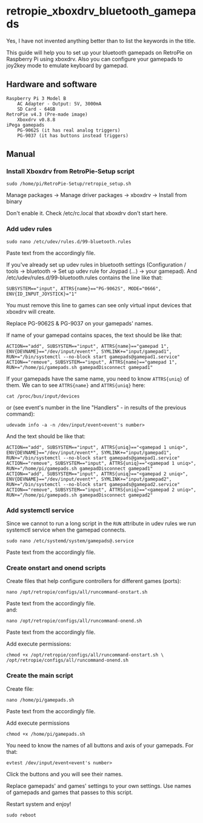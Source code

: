 # retropie_xboxdrv_bluetooth_gamepads

Yes, I have not invented anything better than to list the keywords in the title.

This guide will help you to set up your bluetooth gamepads on RetroPie on Raspberry Pi using xboxdrv. Also you can configure your gamepads to joy2key mode to emulate keyboard by gamepad.

## Hardware and software

```
Raspberry Pi 3 Model B
	AC Adapter - Output: 5V, 3000mA
	SD Card - 64GB
RetroPie v4.3 (Pre-made image)
	Xboxdrv v0.8.8
iPega gamepads
	PG-9062S (it has real analog triggers)
	PG-9037 (it has buttons instead triggers)
```

## Manual

### Install Xboxdrv from RetroPie-Setup script

```shell
sudo /home/pi/RetroPie-Setup/retropie_setup.sh
```
Manage packages -> Manage driver packages -> xboxdrv -> Install from binary

Don't enable it. Check /etc/rc.local that xboxdrv don't start here.

### Add udev rules

```shell
sudo nano /etc/udev/rules.d/99-bluetooth.rules
```
Paste text from the accordingly file.

If you've already set up udev rules in bluetooth settings (Configuration / tools -> bluetooth -> Set up udev rule for Joypad (...) -> your gamepad). And /etc/udev/rules.d/99-bluetooth.rules contains the line like that:
```
SUBSYSTEM=="input", ATTRS{name}=="PG-9062S", MODE="0666", ENV{ID_INPUT_JOYSTICK}="1"
```
You must remove this line to games can see only virtual input devices that xboxdrv will create.

Replace PG-9062S & PG-9037 on your gamepads' names.

If name of your gamepad contains spaces, the text should be like that:
```
ACTION=="add", SUBSYSTEM=="input", ATTRS{name}=="gamepad 1", ENV{DEVNAME}=="/dev/input/event*", SYMLINK+="input/gamepad1", RUN+="/bin/systemctl --no-block start gamepads@gamepad1.service"
ACTION=="remove", SUBSYSTEM=="input", ATTRS{name}=="gamepad 1", RUN+="/home/pi/gamepads.sh gamepadDisconnect gamepad1"
```

If your gamepads have the same name, you need to know `ATTRS{uniq}` of them. We can to see `ATTRS{name}` and `ATTRS{uniq}` here:
```shell
cat /proc/bus/input/devices
```
or (see event's number in the line "Handlers" - in results of the previous command):
```shell
udevadm info -a -n /dev/input/event<event's number>
```
And the text should be like that:
```
ACTION=="add", SUBSYSTEM=="input", ATTRS{uniq}=="<gamepad 1 uniq>", ENV{DEVNAME}=="/dev/input/event*", SYMLINK+="input/gamepad1", RUN+="/bin/systemctl --no-block start gamepads@gamepad1.service"
ACTION=="remove", SUBSYSTEM=="input", ATTRS{uniq}=="<gamepad 1 uniq>", RUN+="/home/pi/gamepads.sh gamepadDisconnect gamepad1"
ACTION=="add", SUBSYSTEM=="input", ATTRS{uniq}=="<gamepad 2 uniq>", ENV{DEVNAME}=="/dev/input/event*", SYMLINK+="input/gamepad2", RUN+="/bin/systemctl --no-block start gamepads@gamepad2.service"
ACTION=="remove", SUBSYSTEM=="input", ATTRS{uniq}=="<gamepad 2 uniq>", RUN+="/home/pi/gamepads.sh gamepadDisconnect gamepad2"
```

### Add systemctl service

Since we cannot to run a long script in the `RUN` attribute in udev rules we run systemctl service when the gamepad connects.
```shell
sudo nano /etc/systemd/system/gamepads@.service
```
Paste text from the accordingly file.

### Create onstart and onend scripts

Create files that help configure controllers for different games (ports):
```shell
nano /opt/retropie/configs/all/runcommand-onstart.sh
```
Paste text from the accordingly file.<br>
and:
```shell
nano /opt/retropie/configs/all/runcommand-onend.sh
```
Paste text from the accordingly file.

Add execute permissions:
```shell
chmod +x /opt/retropie/configs/all/runcommand-onstart.sh \
/opt/retropie/configs/all/runcommand-onend.sh
```

### Create the main script

Create file:
```shell
nano /home/pi/gamepads.sh
```
Paste text from the accordingly file.

Add execute permissions
```shell
chmod +x /home/pi/gamepads.sh
```

You need to know the names of all buttons and axis of your gamepads. For that:
```shell
evtest /dev/input/event<event's number>
```
Click the buttons and you will see their names.

Replace gamepads' and games' settings to your own settings. Use names of gamepads and games that passes to this script.

Restart system and enjoy!
```shell
sudo reboot
```
